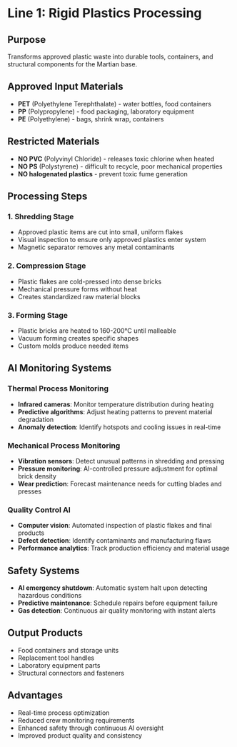 # Line 1: Rigid Plastics Processing

## Purpose
Transforms approved plastic waste into durable tools, containers, and structural components for the Martian base.

## Approved Input Materials
- **PET** (Polyethylene Terephthalate) - water bottles, food containers
- **PP** (Polypropylene) - food packaging, laboratory equipment
- **PE** (Polyethylene) - bags, shrink wrap, containers

## Restricted Materials
- **NO PVC** (Polyvinyl Chloride) - releases toxic chlorine when heated
- **NO PS** (Polystyrene) - difficult to recycle, poor mechanical properties
- **NO halogenated plastics** - prevent toxic fume generation

## Processing Steps

### 1. Shredding Stage
- Approved plastic items are cut into small, uniform flakes
- Visual inspection to ensure only approved plastics enter system
- Magnetic separator removes any metal contaminants

### 2. Compression Stage  
- Plastic flakes are cold-pressed into dense bricks
- Mechanical pressure forms without heat
- Creates standardized raw material blocks

### 3. Forming Stage
- Plastic bricks are heated to 160-200°C until malleable
- Vacuum forming creates specific shapes
- Custom molds produce needed items

## AI Monitoring Systems

### Thermal Process Monitoring
- **Infrared cameras**: Monitor temperature distribution during heating
- **Predictive algorithms**: Adjust heating patterns to prevent material degradation
- **Anomaly detection**: Identify hotspots and cooling issues in real-time

### Mechanical Process Monitoring
- **Vibration sensors**: Detect unusual patterns in shredding and pressing
- **Pressure monitoring**: AI-controlled pressure adjustment for optimal brick density
- **Wear prediction**: Forecast maintenance needs for cutting blades and presses

### Quality Control AI
- **Computer vision**: Automated inspection of plastic flakes and final products
- **Defect detection**: Identify contaminants and manufacturing flaws
- **Performance analytics**: Track production efficiency and material usage

## Safety Systems
- **AI emergency shutdown**: Automatic system halt upon detecting hazardous conditions
- **Predictive maintenance**: Schedule repairs before equipment failure
- **Gas detection**: Continuous air quality monitoring with instant alerts

## Output Products
- Food containers and storage units
- Replacement tool handles
- Laboratory equipment parts
- Structural connectors and fasteners

## Advantages
- Real-time process optimization
- Reduced crew monitoring requirements
- Enhanced safety through continuous AI oversight
- Improved product quality and consistency
